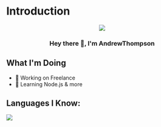 # Introduction
<p align="center">
<img src="https://readme-typing-svg.demolab.com/?lines=Welcome%20to My%20Page;I'm%20a%20web%20developer%20on%20a%20mission%20to%20make%20the%20web%20better;2+%2B%20years%20of%20coding%20experience&font=Fira%20Code&center=true&width=900&height=45&color=0047AB&vCenter=true&pause=1000&size=25" /></a>
</p>

<h3 align="center">Hey there 👋, I'm AndrewThompson</h3>


## What I'm Doing

- 🔭 Working on Freelance
- 🌱 Learning Node.js & more

## Languages I Know:

<p align="left"> <a href="https://github.com/AndrewThompson999"><img src="https://skillicons.dev/icons?i=vscode,replit,github,mongodb,css,html,js,express,bots,nodejs"> </a> </p>
